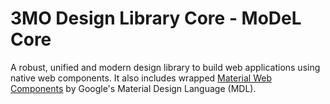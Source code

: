 # 3MO Design Library Core - MoDeL Core
A robust, unified and modern design library to build web applications using native web components. It also includes wrapped [Material Web Components](https://github.com/material-components/material-components-web-components) by Google's Material Design Language (MDL).
